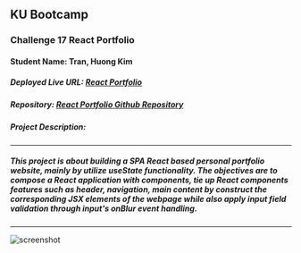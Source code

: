 


## KU Bootcamp  
### Challenge 17 React Portfolio
#### Student Name: Tran, Huong Kim 

##### Deployed Live URL: [React Portfolio](https://ttkhscriptpoetry.github.io/kubootcamp_challenge_17_module_20_react_portfolio/)
 

##### Repository: [React Portfolio Github Repository](https://github.com/TTKHScriptPoetry/kubootcamp_challenge_17_module_20_react_portfolio)
 
 
##### Project Description:
---------------------------------------------------------------------------------------------------------
##### This project is about building a SPA React based personal portfolio website, mainly by utilize useState functionality. The objectives are to compose a React application with components, tie up React components features such as header, navigation, main content by construct the corresponding JSX elements of the webpage while also apply input field validation through input's onBlur event handling.

---------------------------------------------------------------------------------------------------------
![screenshot](https://user-images.githubusercontent.com/100046315/168522584-e556d3f6-d68c-48df-ad28-d59c585fece9.jpg)
